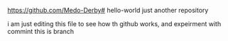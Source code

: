 https://github.com/Medo-Derby# hello-world
just another repository

i am just editing this file to see how th github works, and expeirment with commint
this is branch 
